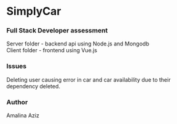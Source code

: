 # SimplyCar

### Full Stack Developer assessment

Server folder - backend api using Node.js and Mongodb\
Client folder - frontend using Vue.js

### Issues
Deleting user causing error in car and car availability due to their dependency deleted.

### Author
Amalina Aziz

